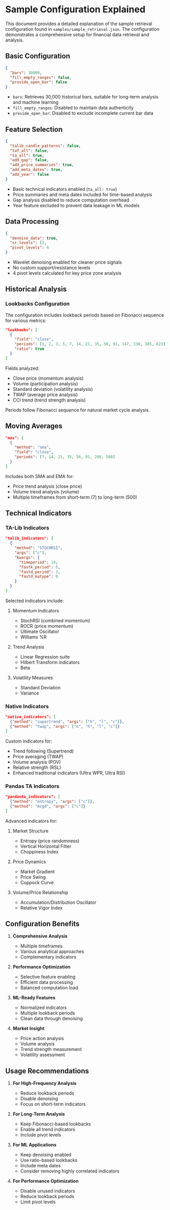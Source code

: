 # Sample Configuration Explained

This document provides a detailed explanation of the sample retrieval configuration found in `samples/sample_retrieval.json`. The configuration demonstrates a comprehensive setup for financial data retrieval and analysis.

## Basic Configuration

```json
{
  "bars": 30000,
  "fill_empty_ranges": false,
  "provide_open_bar": false
}
```
- `bars`: Retrieves 30,000 historical bars, suitable for long-term analysis and machine learning
- `fill_empty_ranges`: Disabled to maintain data authenticity
- `provide_open_bar`: Disabled to exclude incomplete current bar data

## Feature Selection

```json
{
  "talib_candle_patterns": false,
  "taf_all": false,
  "ta_all": true,
  "add_gap": false,
  "add_price_summaries": true,
  "add_meta_dates": true,
  "add_year": false
}
```
- Basic technical indicators enabled (`ta_all: true`)
- Price summaries and meta dates included for time-based analysis
- Gap analysis disabled to reduce computation overhead
- Year feature excluded to prevent data leakage in ML models

## Data Processing

```json
{
  "denoise_data": true,
  "sr_levels": [],
  "pivot_levels": 4
}
```
- Wavelet denoising enabled for cleaner price signals
- No custom support/resistance levels
- 4 pivot levels calculated for key price zone analysis

## Historical Analysis

### Lookbacks Configuration
The configuration includes lookback periods based on Fibonacci sequence for various metrics:

```json
"lookbacks": [
  {
    "field": "close",
    "periods": [1, 2, 3, 5, 7, 14, 21, 35, 56, 91, 147, 238, 385, 623],
    "ratio": true
  }
]
```
Fields analyzed:
- Close price (momentum analysis)
- Volume (participation analysis)
- Standard deviation (volatility analysis)
- TWAP (average price analysis)
- CCI trend (trend strength analysis)

Periods follow Fibonacci sequence for natural market cycle analysis.

## Moving Averages

```json
"mas": [
  {
    "method": "sma",
    "field": "close",
    "periods": [7, 14, 21, 35, 56, 91, 200, 500]
  }
]
```
Includes both SMA and EMA for:
- Price trend analysis (close price)
- Volume trend analysis (volume)
- Multiple timeframes from short-term (7) to long-term (500)

## Technical Indicators

### TA-Lib Indicators
```json
"talib_indicators": [
  {
    "method": "STOCHRSI",
    "args": ["c"],
    "kwargs": {
      "timeperiod": 14,
      "fastk_period": 5,
      "fastd_period": 3,
      "fastd_matype": 0
    }
  }
]
```
Selected indicators include:
1. Momentum Indicators
   - StochRSI (combined momentum)
   - ROCR (price momentum)
   - Ultimate Oscillator
   - Williams %R

2. Trend Analysis
   - Linear Regression suite
   - Hilbert Transform indicators
   - Beta

3. Volatility Measures
   - Standard Deviation
   - Variance

### Native Indicators
```json
"native_indicators": [    
  {"method": "supertrend", "args": ["h", "l", "c"]},
  {"method": "twap", "args": ["o", "h", "l", "c"]}
]
```
Custom indicators for:
- Trend following (Supertrend)
- Price averaging (TWAP)
- Volume analysis (POV)
- Relative strength (RSL)
- Enhanced traditional indicators (Ultra WPR, Ultra RSI)

### Pandas TA Indicators
```json
"pandasta_indicators": [
  {"method": "entropy", "args": ["c"]},
  {"method": "mcgd", "args": ["c"]}
]
```
Advanced indicators for:
1. Market Structure
   - Entropy (price randomness)
   - Vertical Horizontal Filter
   - Choppiness Index

2. Price Dynamics
   - Market Gradient
   - Price Swing
   - Coppock Curve

3. Volume/Price Relationship
   - Accumulation/Distribution Oscillator
   - Relative Vigor Index

## Configuration Benefits

1. **Comprehensive Analysis**
   - Multiple timeframes
   - Various analytical approaches
   - Complementary indicators

2. **Performance Optimization**
   - Selective feature enabling
   - Efficient data processing
   - Balanced computation load

3. **ML-Ready Features**
   - Normalized indicators
   - Multiple lookback periods
   - Clean data through denoising

4. **Market Insight**
   - Price action analysis
   - Volume analysis
   - Trend strength measurement
   - Volatility assessment

## Usage Recommendations

1. **For High-Frequency Analysis**
   - Reduce lookback periods
   - Disable denoising
   - Focus on short-term indicators

2. **For Long-Term Analysis**
   - Keep Fibonacci-based lookbacks
   - Enable all trend indicators
   - Include pivot levels

3. **For ML Applications**
   - Keep denoising enabled
   - Use ratio-based lookbacks
   - Include meta dates
   - Consider removing highly correlated indicators

4. **For Performance Optimization**
   - Disable unused indicators
   - Reduce lookback periods
   - Limit pivot levels
